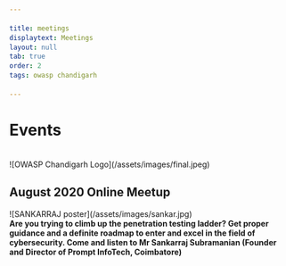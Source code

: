```yaml
---

title: meetings
displaytext: Meetings
layout: null
tab: true
order: 2
tags: owasp chandigarh

---
```

<h1>Events</h1><br>
![OWASP Chandigarh Logo](/assets/images/final.jpeg)<br>
<h2>August 2020 Online Meetup</h2>
![SANKARRAJ poster](/assets/images/sankar.jpg)<br>
<b>Are you trying to climb up the penetration testing ladder? Get proper guidance and a definite roadmap to enter and excel in the field of cybersecurity. Come and listen to Mr Sankarraj Subramanian (Founder and Director of Prompt InfoTech, Coimbatore)</b>

